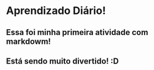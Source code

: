 # Aprendizado Diário!
## Essa foi minha primeira atividade com markdowm!
## Está sendo muito divertido! :D
